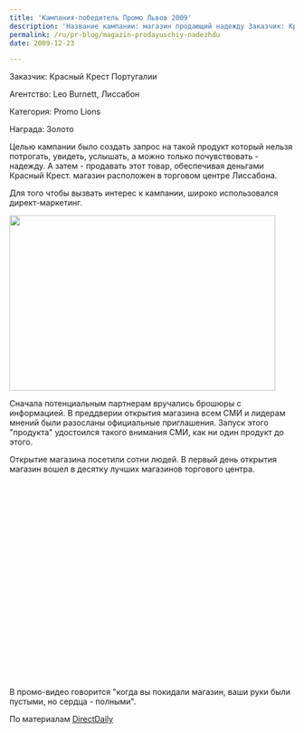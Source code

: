 ```yaml
---
title: 'Кампания-победитель Промо Львов 2009'
description: 'Название кампании: магазин продающий надежду Заказчик: Красный Крест Португалии Агентство: Leo Burnett, Лиссабон Категория: Promo Lions Награда: Золото'
permalink: /ru/pr-blog/magazin-prodayuschiy-nadezhdu
date: 2009-12-23

---
```


Заказчик: Красный Крест Португалии

Агентство: Leo Burnett, Лиссабон

Категория: Promo Lions

Награда: Золото

Целью кампании было создать запрос на такой продукт который нельзя потрогать, увидеть, услышать, а можно только почувствовать - надежду. А затем - продавать этот товар, обеспечивая деньгами Красный Крест. магазин расположен в торговом центре Лиссабона.

Для того чтобы вызвать интерес к кампании, широко использовался директ-маркетинг.

<span class="inline inline-left"><img src="{{ site.assets }}/upload/redcrosss.gif" alt="" class="post__img" width="470" height="310"></span>

 Сначала потенциальным партнерам вручались брошюры с информацией. В преддверии открытия магазина всем СМИ и лидерам мнений были разосланы официальные приглашения.  Запуск этого "продукта" удостоился такого внимания СМИ, как ни один продукт до этого.

Открытие магазина посетили сотни людей. В первый день открытия магазин вошел в десятку лучших магазинов торгового центра.

<object width="425" height="349"><param name="movie" value="https://www.youtube.com/v/ZA5KPT7iVoI&border=1&color1=0xd6d6d6&color2=0xf0f0f0&hl=en_US&feature=player_embedded&fs=1"></param><param name="allowFullScreen" value="true"></param><param name="allowScriptAccess" value="always"></param><embed src="https://www.youtube.com/v/ZA5KPT7iVoI&amp;border=1&amp;color1=0xd6d6d6&amp;color2=0xf0f0f0&amp;hl=en_US&amp;feature=player_embedded&amp;fs=1" type="application/x-shockwave-flash" allowfullscreen="true" allowscriptaccess="always" width="425" height="349"></embed></object>

В промо-видео  говорится "когда вы покидали магазин, ваши руки были пустыми, но сердца - полными".

По материалам <a href="https://directdaily.blogspot.com/2009/06/red-cross-store-store-that-sells-hope.html">DirectDaily</a>

